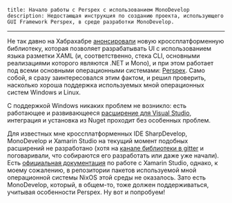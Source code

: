     title: Начало работы с Perspex с использованием MonoDevelop
    description: Недостающая инструкция по созданию проекта, использующего GUI Framework Perspex, в среде разработки MonoDevelop.
---

Не так давно на Хабрахабре [анонсировали][habrahabr-perspex] новую
кроссплатформенную библиотеку, которая позволяет разрабатывать UI с
использованием языка разметки XAML (и, соответственно, стека CLI, основными
реализациями которого являются .NET и Mono), и при этом работает под всеми
основными операционными системами: [Perspex][perspex]. Само собой, я сразу
заинтересовался этим фактом, и решил проверить, насколько хороша поддержка
используемых мной операционных систем Windows и Linux.

С поддержкой Windows никаких проблем не возникло: есть работающее и
развивающееся [расширение для Visual Studio][perspex-visual-studio-plugin],
интеграция и установка из Nuget проходит без особенных проблем.

Для известных мне кроссплатформенных IDE SharpDevelop, MonoDevelop и Xamarin
Studio на текущий момент подобных расширений не разработано (хотя на [канале
библиотеки в gitter][perspex-gitter] и поговаривали, что собираются его
разработать или даже уже начали). Есть [официальная
документация][perspex-xamarin-studio] по работе с Xamarin Studio, однако, к
моему сожалению, в репозитории пакетов используемой мной операционной системы
NixOS этой среды не оказалось. Зато есть MonoDevelop, который, в общем-то, тоже
должен поддерживаться, учитывая особенности Perspex. Ну вот и попробуем!

[habrahabr-perspex]: http://habrahabr.ru/post/267425/
[perspex]: https://github.com/Perspex/Perspex
[perspex-gitter]: https://gitter.im/Perspex/Perspex
[perspex-visual-studio-plugin]: https://visualstudiogallery.msdn.microsoft.com/a4542e8a-b56c-4295-8df1-7e220178b873
[perspex-xamarin-studio]: https://github.com/Perspex/Perspex/blob/master/docs/gettingstarted.md#osx--linux
